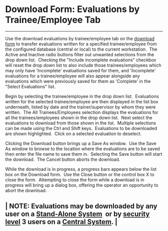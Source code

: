 # Download Form: Evaluations by     Trainee/Employee Tab 
---

Use the download evaluations by trainee/employee tab on the [download form](<7mr4.md>) to transfer evaluations written for a specified trainee/employee from the configured database (central or local) to the current workstation.&nbsp; The Active and Inactive radio buttons filter out unwanted selections from the drop down list.&nbsp; Checking the "Include incomplete evaluations" checkbox will reset the drop down list to also include those trainees/employees which may only have 'Incomplete' evaluations saved for them, and 'Incomplete' evaluations for a trainee/employee will also appear alongside any evaluations which were previously saved for them as 'Complete' in the "Select Evaluations" list.

Begin by selecting the trainee/employee in the drop down list.&nbsp; Evaluations written for the selected trainee/employee are then displayed in the list box underneath, listed by date and the trainer/supervisor by whom they were written.&nbsp; The All Trainees/Employees selection displays the evaluations for all the trainees/employees shown in the drop down list.&nbsp; Next select the evaluations to download from those shown in the list.&nbsp; Multiple selections can be made using the Ctrl and Shift keys.&nbsp; Evaluations to be downloaded are shown highlighted.&nbsp; Click on a selected evaluation to deselect.

Clicking the Download button brings up a Save As window.&nbsp; Use the Save 
As window to browse to the location where the evaluations are 
to be saved then enter the file name to save them in.&nbsp; Selecting the Save 
button will start the download.&nbsp; The Cancel button aborts the download.

While the download is in progress, a progress bars appears below the list box 
on the Download form.&nbsp; Use the Close button or the control box X to close 
the form.&nbsp; Attempting to close the form while a download is in progress 
will bring up a dialog box, offering the operator an opportunity to abort the 
download.

| **NOTE:** Evaluations may be downloaded by any user on a [Stand-Alone System](<7mls.md>)&nbsp; 
or by [security level](<7je8.md>) 3 users on a
[Central System](<7mls.md>). |
---